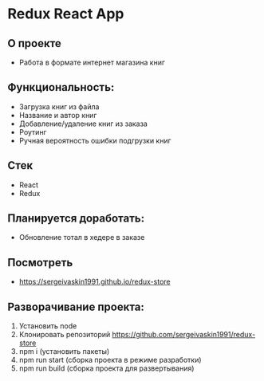 # Redux React App

## О проекте 
- Работа в формате интернет магазина книг 


## Функциональность:
 - Загрузка книг из файла
 - Название и автор книг
 - Добавление/удаление книг из заказа
 - Роутинг
 - Ручная вероятность ошибки подгрузки книг


 ## Стек
- React
- Redux

 ## Планируется доработать:
 - Обновление тотал в хедере в заказе

## Посмотреть
 - https://sergeivaskin1991.github.io/redux-store
 
 ## Разворачивание проекта:  

  1. Установить node
  2. Клонировать репозиторий https://github.com/sergeivaskin1991/redux-store
  3. npm i (установить пакеты)
  4. npm run start (сборка проекта в режиме разработки)
  5. npm run build (сборка проекта для развертывания)
